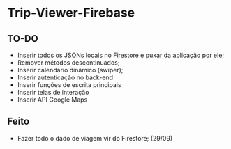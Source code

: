 # Trip-Viewer-Firebase

## TO-DO
- Inserir todos os JSONs locais no Firestore e puxar da aplicação por ele;
- Remover métodos descontinuados;
- Inserir calendário dinâmico (swiper);
- Inserir autenticação no back-end
- Inserir funções de escrita principais
- Inserir telas de interação
- Inserir API Google Maps

## Feito
- Fazer todo o dado de viagem vir do Firestore; (29/09)